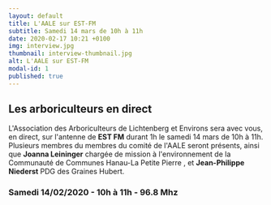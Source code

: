 ```yaml
---
layout: default
title: L'AALE sur EST-FM
subtitle: Samedi 14 mars de 10h à 11h
date: 2020-02-17 10:21 +0100
img: interview.jpg
thumbnail: interview-thumbnail.jpg
alt: L'AALE sur EST-FM
modal-id: 1
published: true
---
```

## Les arboriculteurs en direct ##
L'Association des Arboriculteurs de Lichtenberg et Environs sera avec vous, en direct, sur l'antenne de **EST FM** durant 1h le samedi 14 mars de 10h à 11h.  
Plusieurs membres du membres du comité de l'AALE seront présents, ainsi que **Joanna Leininger** chargée de mission à l'environnement de la Communauté de Communes Hanau-La Petite Pierre , et **Jean-Philippe Niederst** PDG des Graines Hubert. 

### **Samedi 14/02/2020 - 10h à 11h - 96.8 Mhz** ###



